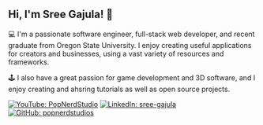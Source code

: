 <h2> Hi, I'm Sree Gajula! 👋</h2>
<p>💻 I'm a passionate software engineer, full-stack web developer, and recent graduate from Oregon State University. I enjoy creating useful applications for creators and businesses, using a vast variety of resources and frameworks. </p>
<p>🕹️ I also have a great passion for game development and 3D software, and I enjoy creating and ahsring tutorials as well as open source projects. </p>

[![YouTube: PopNerdStudio](https://img.shields.io/badge/Subscribe-%40PopNerdStudio-red?logo=youtube&logoColor=red&labelColor=white)](https://www.youtube.com/@PopNerdStudio/)
[![LinkedIn: sree-gajula](https://img.shields.io/badge/sree--gajula-white?logo=linkedin&logoColor=blue&labelColor=white)](https://www.linkedin.com/in/sree-gajula/)
[![GitHub: popnerdstudios](https://img.shields.io/badge/Follow-white?logo=github&logoColor=black&labelColor=white)](https://github.com/popnerdstudios/)






